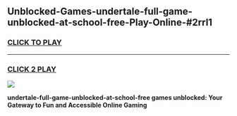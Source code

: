 
## Unblocked-Games-undertale-full-game-unblocked-at-school-free-Play-Online-#2rrl1
<h3>
<a href="https://premium.freeplayer.one?title=undertale-full-game-unblocked-at-school-free&ref=27F">CLICK TO PLAY</a></h3>
<hr>

<h3>
<a href="https://premium.freeplayer.one?title=undertale-full-game-unblocked-at-school-free&ref=27F">CLICK 2 PLAY</a>
  
</h3>

<a href="https://premium.freeplayer.one?title=undertale-full-game-unblocked-at-school-free&ref=27F"><img src="https://clearcache.store/games.png"></a>


**undertale-full-game-unblocked-at-school-free games unblocked: Your Gateway to Fun and Accessible Online Gaming**
